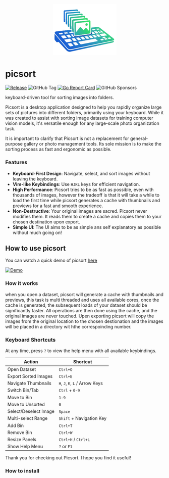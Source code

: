 <p align="center">
  <img src="https://github.com/coolapso/picsort/blob/dev/media/logo.png" width="200" >
</p>

# picsort
[![Release](https://github.com/coolapso/picsort/actions/workflows/release.yaml/badge.svg?branch=main)](https://github.com/coolapso/picsort/actions/workflows/release.yaml)
![GitHub Tag](https://img.shields.io/github/v/tag/coolapso/picsort?logo=semver&label=semver&labelColor=gray&color=green)
[![Go Report Card](https://goreportcard.com/badge/github.com/coolapso/picsort)](https://goreportcard.com/report/github.com/coolapso/picsort)
![GitHub Sponsors](https://img.shields.io/github/sponsors/coolapso?style=flat&logo=githubsponsors)

keyboard-driven tool for sorting images into folders.

Picsort is a desktop application designed to help you rapidly organize large sets of pictures into different folders, primarily using your keyboard. While it was created to assist with sorting image datasets for training computer vision models, it's versatile enough for any large-scale photo organization task.

It is important to clarify that Picsort is not a replacement for general-purpose gallery or photo management tools. Its sole mission is to make the sorting process as fast and ergonomic as possible.

### Features

*   **Keyboard-First Design**: Navigate, select, and sort images without leaving the keyboard.
*   **Vim-like Keybindings**: Use `HJKL` keys for efficient navigation.
*   **High Performance**: Picsort tries to be as fast as possible, even with thousands of images, however the tradeoff is that it will take a while to load the first time while picsort generates a cache with thumbnails and previews for a fast and smooth experience.
*   **Non-Destructive**: Your original images are sacred. Picsort never modifies them. It reads them to create a cache and copies them to your chosen destination upon export.
*   **Simple UI**: The UI aims to be as simple ans self explanatory as possible without much going on!


## How to use picsort

You can watch a quick demo of picsort [here](https://youtu.be/HdG0HuAClu0)

[![Demo](https://img.youtube.com/vi/HdG0HuAClu0/0.jpg)](https://www.youtube.com/watch?v=HdG0HuAClu0)

### How it works

when you open a dataset, picsort will generate a cache with thumbnails and previews, this task is multi threaded and uses all available cores, once the cache is generated, the subsequent loads of your dataset should be significantly faster. All operations are then done using the cache, and the original images are never touched. Upen exporting picsort will copy the images from the original location to the chosen destionation and the images will be placed in a directory wit hthe correspoinding number.

### Keyboard Shortcuts

At any time, press `?` to view the help menu with all available keybindings.

| Action                 | Shortcut                       |
| ---------------------- | ------------------------------ |
| Open Dataset           | `Ctrl+O`                       |
| Export Sorted Images   | `Ctrl+E`                       |
| Navigate Thumbnails    | `H`, `J`, `K`, `L` / Arrow Keys|
| Switch Bin/Tab         | `Ctrl` + `0-9`                 |
| Move to Bin            | `1-9`                          |
| Move to Unsorted       | `0`                            |
| Select/Deselect Image  | `Space`                        |
| Multi-select Range     | `Shift` + Navigation Key       |
| Add Bin                | `Ctrl+T`                       |
| Remove Bin             | `Ctrl+W`                       |
| Resize Panels          | `Ctrl+H` / `Ctrl+L`            |
| Show Help Menu         | `?` or `F1`                    |

Thank you for checking out Picsort. I hope you find it useful!

### How to install
